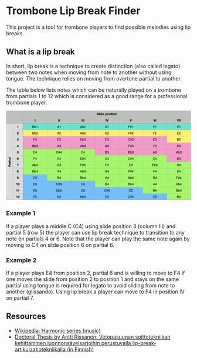# Trombone Lip Break Finder

This project is a tool for trombone players to find possible melodies using lip breaks.

## What is a lip break

In short, lip break is a technique to create distinction (also called legato) between two notes when moving from note to another without using tongue. The technique relies on moving from overtone partial to another.

The table below lists notes which can be naturally played on a trombone from partials 1 to 12 which is considered as a good range for a professional trombone player.

![Trombone notes for different partials and slide positions](partialsandslidepositions.png "A table showing trombone notes for different partials and slide positions")

### Example 1

If a player plays a middle C (C4) using slide position 3 (column III) and partial 5 (row 5) the player can use lip break technique to transition to any note on partials 4 or 6. Note that the player can play the same note again by moving to C4 on slide position 6 on partial 6.

### Example 2

If a player plays E4 from position 2, partial 6 and is willing to move to F4 if one moves the slide from position 2 to position 1 and stays on the same partial using tongue is required for legato to avoid sliding from note to another (glissando). Using lip break a player can move to F4 in position IV on partial 7.

## Resources

- [Wikipedia: Harmonic series (music)](https://en.wikipedia.org/wiki/Harmonic_series_(music))
- [Doctoral Thesis by Antti Rissanen: Vetopasuunan soittotekniikan kehittäminen luonnonsävelsarjoihin perustuvalla lip-break-artikulaatiotekniikalla (in Finnish)](https://taju.uniarts.fi/handle/10024/6636)
